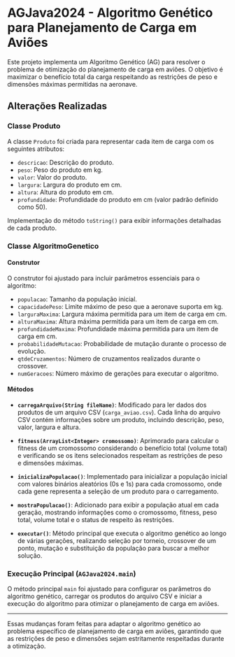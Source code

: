 # AGJava2024 - Algoritmo Genético para Planejamento de Carga em Aviões

Este projeto implementa um Algoritmo Genético (AG) para resolver o problema de otimização do planejamento de carga em aviões. O objetivo é maximizar o benefício total da carga respeitando as restrições de peso e dimensões máximas permitidas na aeronave.

## Alterações Realizadas

### Classe Produto

A classe `Produto` foi criada para representar cada item de carga com os seguintes atributos:

- `descricao`: Descrição do produto.
- `peso`: Peso do produto em kg.
- `valor`: Valor do produto.
- `largura`: Largura do produto em cm.
- `altura`: Altura do produto em cm.
- `profundidade`: Profundidade do produto em cm (valor padrão definido como 50).

Implementação do método `toString()` para exibir informações detalhadas de cada produto.

### Classe AlgoritmoGenetico

#### Construtor

O construtor foi ajustado para incluir parâmetros essenciais para o algoritmo:

- `populacao`: Tamanho da população inicial.
- `capacidadePeso`: Limite máximo de peso que a aeronave suporta em kg.
- `larguraMaxima`: Largura máxima permitida para um item de carga em cm.
- `alturaMaxima`: Altura máxima permitida para um item de carga em cm.
- `profundidadeMaxima`: Profundidade máxima permitida para um item de carga em cm.
- `probabilidadeMutacao`: Probabilidade de mutação durante o processo de evolução.
- `qtdeCruzamentos`: Número de cruzamentos realizados durante o crossover.
- `numGeracoes`: Número máximo de gerações para executar o algoritmo.

#### Métodos

- **`carregaArquivo(String fileName)`**: Modificado para ler dados dos produtos de um arquivo CSV (`carga_aviao.csv`). Cada linha do arquivo CSV contém informações sobre um produto, incluindo descrição, peso, valor, largura e altura.
  
- **`fitness(ArrayList<Integer> cromossomo)`**: Aprimorado para calcular o fitness de um cromossomo considerando o benefício total (volume total) e verificando se os itens selecionados respeitam as restrições de peso e dimensões máximas.

- **`inicializaPopulacao()`**: Implementado para inicializar a população inicial com valores binários aleatórios (0s e 1s) para cada cromossomo, onde cada gene representa a seleção de um produto para o carregamento.

- **`mostraPopulacao()`**: Adicionado para exibir a população atual em cada geração, mostrando informações como o cromossomo, fitness, peso total, volume total e o status de respeito às restrições.

- **`executar()`**: Método principal que executa o algoritmo genético ao longo de várias gerações, realizando seleção por torneio, crossover de um ponto, mutação e substituição da população para buscar a melhor solução.

### Execução Principal (`AGJava2024.main`)

O método principal `main` foi ajustado para configurar os parâmetros do algoritmo genético, carregar os produtos do arquivo CSV e iniciar a execução do algoritmo para otimizar o planejamento de carga em aviões.

---

Essas mudanças foram feitas para adaptar o algoritmo genético ao problema específico de planejamento de carga em aviões, garantindo que as restrições de peso e dimensões sejam estritamente respeitadas durante a otimização.
